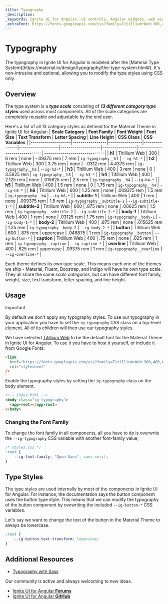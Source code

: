```yaml
---
title: Typography
_description:
_keywords: Ignite UI for Angular, UI controls, Angular widgets, web widgets, UI widgets, Angular, Native Angular Components Suite, Native Angular Controls, Native Angular Components Library
_extraFont: https://fonts.googleapis.com/css?family=Titillium+Web:300,400,600,700
---
```


# Typography

<p class="highlight">The typography in Ignite UI for Angular is modeled after the [Material Type System](https://material.io/design/typography/the-type-system.html#). It's non-intrusive and optional, allowing you to modify the type styles using CSS only.</p>
<div class="divider"></div>

## Overview
The type system is a **_type scale_** consisting of **_13 different category type styles_** used across most components. All of the scale categories are completely reusable and adjustable by the end user.

Here's a list of all 13 category styles as defined for the Material Theme in Ignite UI for Angular:
| **Scale Category** | **Font Family** | **Font Weight** | **Font Size** | **Text Transform** | **Letter Spacing** | **Line Height** | **CSS Class**                |  **CSS Variables**                |
|--------------------|-----------------|-----------------|---------------|--------------------|--------------------|-----------------|------------------------------| ------------------------------|
| **h1**             | Titillium Web   | 300             | 6 rem         | none               | -.09375 rem        | 7 rem           | `ig-typography__h1`         |   `--ig-h1-*`         |
| **h2**             | Titillium Web   | 300             | 3.75 rem      | none               | -.0312 rem         | 4.4375 rem      | `ig-typography__h2`         |   `--ig-h2-*`         |
| **h3**             | Titillium Web   | 400             | 3 rem         | none               | 0                  | 3.5625 rem      | `ig-typography__h3`         |   `--ig-h3-*`         |
| **h4**             | Titillium Web   | 400             | 2.125 rem     | none               | .015625 rem        | 2.5 rem         | `ig-typography__h4`         |   `--ig-h4-*`         |
| **h5**             | Titillium Web   | 400             | 1.5 rem       | none               | 0                  | 1.75 rem        | `ig-typography__h4`         |   `--ig-h5-*`         |
| **h6**             | Titillium Web   | 600             | 1.25 rem      | none               | .009375 rem        | 1.5 rem         | `ig-typography__h4`         |   `--ig-h6-*`         |
| **subtitle-1**     | Titillium Web   | 400             | 1 rem         | none               | .009375 rem        | 1.5 rem         | `ig-typography__subtitle-1` |   `--ig-subtitle-1-*` |
| **subtitle-2**     | Titillium Web   | 600             | .875 rem      | none               | .00625 rem         | 1.5 rem         | `ig-typography__subtitle-2` |   `--ig-subtitle-2-*` |
| **body-1**         | Titillium Web   | 400             | 1 rem         | none               | .03125 rem         | 1.75 rem        | `ig-typography__body-1`     |   `--ig-body-1-*`     |
| **body-2**         | Titillium Web   | 400             | .875 rem      | none               | .015625 rem        | 1.25 rem        | `ig-typography__body-2`     |   `--ig-body-2-*`     |
| **button**         | Titillium Web   | 600             | .875 rem      | uppercase          | .046875            | 1 rem           | `ig-typography__button`     |   `--ig-button-*`     |
| **caption**        | Titillium Web   | 400             | .75 rem       | none               | .025 rem           | 1 rem           | `ig-typography__caption`    |   `--ig-caption-*`    |
| **overline**       | Titillium Web   | 400             | .625 rem      | uppercase          | .09375 rem         | 1 rem           | `ig-typography__overline`   |   `--ig-overline-*`   |

<div class="divider"></div>

Each theme defines its own type scale. This means each one of the themes we ship - Material, Fluent, Boostrap, and Indigo will have its own type scale. They all share the same _scale categories_, but can have different font family, weight, size, text transform, letter spacing, and line height.

## Usage
> [!IMPORTANT]
> By default we don't apply any typography styles. To use our typography in your application you have to set the `ig-typography` CSS class on a top-level element. All of its children will then use our typography styles.

We have selected [Titillium Web](https://fonts.google.com/selection?selection.family=Titillium+Web:300,400,600,700) to be the default font for the Material Theme in Ignite UI for Angular. To use it you have to host it yourself, or include it from Google Fonts:

```html
<link
  href="https://fonts.googleapis.com/css?family=Titillium+Web:300,400,600,700"
  rel="stylesheet"
/>
```

Enable the typography styles by setting the `ig-typography` class on the body element.

```html
<!-- index.html -->
<body class="ig-typography">
  <app-root></app-root>
</body>
```

### Changing the Font Family

To change the font family in all components, all you have to do is overwrite the `--ig-typography` CSS variable with another font-family value;

```css
/* styles.css */
:root {
    --ig-font-family: "Open Sans", sans-serif;
}
```

## Type Styles

The type styles are used internally by most of the components in Ignite UI for Angular. For instance, the documentation says the button component uses the button type style. This means that we can modify the typography of the button component by ovewriting the included `--ig-button-*` CSS variables.

Let's say we want to change the text of the button in the Material Theme to always be lowercase.

```css
:root {
    --ig-button-text-transform: lowercase;
}
```

<div class="divider"></div>

## Additional Resources

- [Typography with Sass](./sass/typography.md)

<div class="divider--half"></div>
Our community is active and always welcoming to new ideas.

- [Ignite UI for Angular **Forums**](https://www.infragistics.com/community/forums/f/ignite-ui-for-angular)
- [Ignite UI for Angular **GitHub**](https://github.com/IgniteUI/igniteui-angular)
